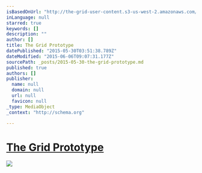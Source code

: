 ```yaml
---
isBasedOnUrl: "http://the-grid-user-content.s3-us-west-2.amazonaws.com/37092cff-dd5a-46b8-8faf-e39c5a536688.png"
inLanguage: null
starred: true
keywords: []
description: ""
author: []
title: The Grid Prototype
datePublished: "2015-05-30T03:51:38.789Z"
dateModified: "2015-06-06T09:07:31.177Z"
sourcePath: _posts/2015-05-30-the-grid-prototype.md
published: true
authors: []
publisher:
  name: null
  domain: null
  url: null
  favicon: null
_type: MediaObject
_context: "http://schema.org"

---
```

# [The Grid Prototype][0]
![](http://the-grid-user-content.s3-us-west-2.amazonaws.com/37092cff-dd5a-46b8-8faf-e39c5a536688.png)

[0]: http://theexperiment.io/grid/grid-chrome-dashboard